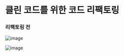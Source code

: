 # 클린 코드를 위한 코드 리팩토링

### 리팩토링 전

![image](https://user-images.githubusercontent.com/38098157/156190089-9bf92bec-7d5c-48bb-9fd9-391b0d6c3e76.png)

![image](https://user-images.githubusercontent.com/38098157/156190943-b46608f1-7a77-40e2-a6e7-2829bbddab57.png)